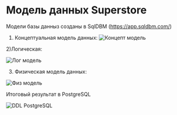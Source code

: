 # Модель данных Superstore

Модели базы данныз созданы в SqlDBM (https://app.sqldbm.com/)


1) Концептуальная модель данных:
![Концепт модель](https://user-images.githubusercontent.com/113906493/231127396-2f7f0353-20c7-4bf0-856e-eed4894fdd9f.png)


2)Логическая:

![Лог модель](https://user-images.githubusercontent.com/113906493/231138330-b232b2ca-6e99-4d83-b165-277ad2cea82b.png)


3) Физическая модель данных:

![Физ модель](https://user-images.githubusercontent.com/113906493/231140439-7dad3234-9007-4a26-9414-19e5a8f28c00.png)


Итоговый результат в PostgreSQL

![DDL PostgreSQL](https://user-images.githubusercontent.com/113906493/231145592-916c7c91-54de-4263-81be-680a9b8f794d.png)
